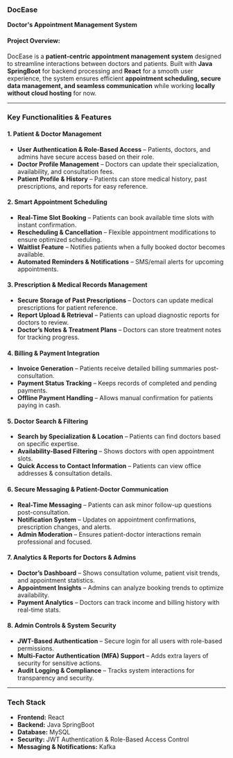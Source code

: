 ### **DocEase**  
**Doctor's Appointment Management System**  

#### **Project Overview:**  
DocEase is a **patient-centric appointment management system** designed to streamline interactions between doctors and patients. Built with **Java SpringBoot** for backend processing and **React** for a smooth user experience, the system ensures efficient **appointment scheduling, secure data management, and seamless communication** while working **locally without cloud hosting** for now.  

---

### **Key Functionalities & Features**  

#### **1. Patient & Doctor Management**  
- **User Authentication & Role-Based Access** – Patients, doctors, and admins have secure access based on their role.  
- **Doctor Profile Management** – Doctors can update their specialization, availability, and consultation fees.  
- **Patient Profile & History** – Patients can store medical history, past prescriptions, and reports for easy reference.  

#### **2. Smart Appointment Scheduling**  
- **Real-Time Slot Booking** – Patients can book available time slots with instant confirmation.  
- **Rescheduling & Cancellation** – Flexible appointment modifications to ensure optimized scheduling.  
- **Waitlist Feature** – Notifies patients when a fully booked doctor becomes available.  
- **Automated Reminders & Notifications** – SMS/email alerts for upcoming appointments.  

#### **3. Prescription & Medical Records Management**  
- **Secure Storage of Past Prescriptions** – Doctors can update medical prescriptions for patient reference.  
- **Report Upload & Retrieval** – Patients can upload diagnostic reports for doctors to review.  
- **Doctor’s Notes & Treatment Plans** – Doctors can store treatment notes for tracking progress.  

#### **4. Billing & Payment Integration**  
- **Invoice Generation** – Patients receive detailed billing summaries post-consultation.  
- **Payment Status Tracking** – Keeps records of completed and pending payments.  
- **Offline Payment Handling** – Allows manual confirmation for patients paying in cash.  

#### **5. Doctor Search & Filtering**  
- **Search by Specialization & Location** – Patients can find doctors based on specific expertise.  
- **Availability-Based Filtering** – Shows doctors with open appointment slots.  
- **Quick Access to Contact Information** – Patients can view office addresses & consultation details.  

#### **6. Secure Messaging & Patient-Doctor Communication**  
- **Real-Time Messaging** – Patients can ask minor follow-up questions post-consultation.  
- **Notification System** – Updates on appointment confirmations, prescription changes, and alerts.  
- **Admin Moderation** – Ensures patient-doctor interactions remain professional and focused.  

#### **7. Analytics & Reports for Doctors & Admins**  
- **Doctor’s Dashboard** – Shows consultation volume, patient visit trends, and appointment statistics.  
- **Appointment Insights** – Admins can analyze booking trends to optimize availability.  
- **Payment Analytics** – Doctors can track income and billing history with real-time stats.  

#### **8. Admin Controls & System Security**  
- **JWT-Based Authentication** – Secure login for all users with role-based permissions.  
- **Multi-Factor Authentication (MFA) Support** – Adds extra layers of security for sensitive actions.  
- **Audit Logging & Compliance** – Tracks system interactions for transparency and security.  

---

### **Tech Stack**  
- **Frontend:** React  
- **Backend:** Java SpringBoot  
- **Database:** MySQL  
- **Security:** JWT Authentication & Role-Based Access Control  
- **Messaging & Notifications:** Kafka  



